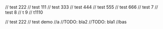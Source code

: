 // test 222
// test 111
// test 333
// test 444
// test 555
// test 666
// test 7
// test 8
// t 9
// t1110

// test 222
// test demo
//a
//TODO: bla2
//TODO: bla1
//bas
